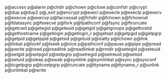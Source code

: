 p@access
p@alarm
p@chdir
p@chown
p@close
p@confstr
p@crypt
p@dup
p@dup2
p@_exit
p@encrypt
p@execl
p@execle
p@execlp
p@execv
p@execve
p@execvp
p@faccessat
p@fchdir
p@fchown
p@fchownat
p@fdatasync
p@fexecve
p@fork
p@fpathconf
p@fsync
p@ftruncate
p@getcwd
p@getegid
p@geteuid
p@getgid
p@getgroups
p@gethostid
p@gethostname
p@getlogin
p@getlogin_r
p@getopt
p@getpgid
p@getpgrp
p@getpid
p@getppid
p@getsid
p@getuid
p@isatty
p@lchown
p@link
p@linkat
p@lockf
p@lseek
p@nice
p@pathconf
p@pause
p@pipe
p@pread
p@pwrite
p@read
p@readlink
p@readlinkat
p@rmdir
p@setegid
p@seteuid
p@setgid
p@setpgid
p@setpgrp
p@setregid
p@setreuid
p@setsid
p@setuid
p@sleep
p@swab
p@symlink
p@symlinkat
p@sync
p@sysconf
p@tcgetpgrp
p@tcsetpgrp
p@truncate
p@ttyname
p@ttyname_r
p@unlink
p@unlinkat
p@write